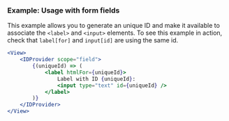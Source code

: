 ### Example: Usage with form fields

This example allows you to generate an unique ID and make it available to associate the `<label>` and `<input>` elements. To see this example in action, check that `label[for]` and `input[id]` are using the same id.

```jsx
<View>
    <IDProvider scope="field">
        {(uniqueId) => (
            <label htmlFor={uniqueId}>
                Label with ID {uniqueId}:
                <input type="text" id={uniqueId} />
            </label>
        )}
    </IDProvider>
</View>
```